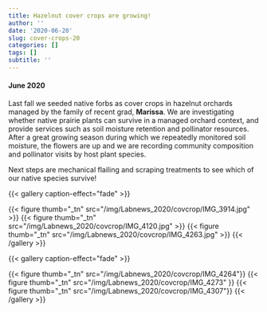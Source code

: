 ```yaml
---
title: Hazelnut cover crops are growing!
author: ''
date: '2020-06-20'
slug: cover-crops-20
categories: []
tags: []
subtitle: ''
---
```

#### June 2020

Last fall we seeded native forbs as cover crops in hazelnut orchards managed by the family of recent grad, **Marissa**. We are investigating whether native prairie plants can survive in a managed orchard context, and provide services such as soil moisture retention and pollinator resources.  After a great growing season during which we repeatedly monitored soil moisture, the flowers are up and we are recording community composition and pollinator visits by host plant species.  

Next steps are mechanical flailing and scraping treatments to see which of our native species survive!  

{{< gallery caption-effect="fade" >}}

  {{< figure thumb="_tn" src="/img/Labnews_2020/covcrop/IMG_3914.jpg" >}}
  {{< figure thumb="_tn" src="/img/Labnews_2020/covcrop/IMG_4120.jpg" >}}
    {{< figure thumb="_tn" src="/img/Labnews_2020/covcrop/IMG_4263.jpg" >}}
{{< /gallery >}}


{{< gallery caption-effect="fade" >}}

  {{< figure thumb="_tn" src="/img/Labnews_2020/covcrop/IMG_4264"}}
  {{< figure thumb="_tn" src="/img/Labnews_2020/covcrop/IMG_4273" }}
    {{< figure thumb="_tn" src="/img/Labnews_2020/covcrop/IMG_4307"}}
{{< /gallery >}}

<!--more-->

